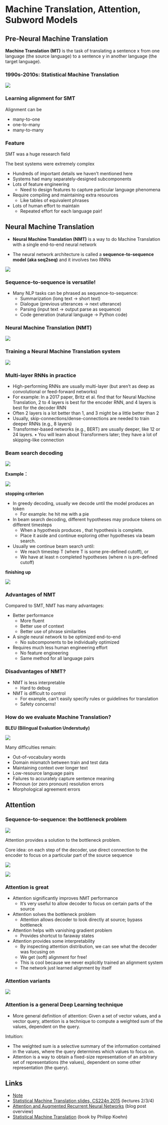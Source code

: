 # Machine Translation, Attention, Subword Models

## Pre-Neural Machine Translation

**Machine Translation (MT)** is the task of translating a sentence x from one language (the  source language) to a sentence y in another language (the target language).

### 1990s-2010s: Statistical Machine Translation

![](../../Images/CS224N/image-20220127121439848.png)

### Learning alignment for SMT

Alignment can be 

- many-to-one
- one-to-many
- many-to-many

### Feature

SMT was a huge research field 

The best systems were extremely complex 

- Hundreds of important details we haven’t mentioned here 
- Systems had many separately-designed subcomponents  
- Lots of feature engineering 
  - Need to design features to capture particular language phenomena 
- Require compiling and maintaining extra resources
  - Like tables of equivalent phrases 
- Lots of human effort to maintain
  - Repeated effort for each language pair!

## Neural Machine Translation

- **Neural Machine Translation (NMT)** is a way to do Machine Translation with a single end-to-end neural network 

- The neural network architecture is called a **sequence-to-sequence model (aka seq2seq)**  and it involves two RNNs

![](../../Images/CS224N/image-20220127121903701.png)

### Sequence-to-sequence is versatile!

- Many NLP tasks can be phrased as sequence-to-sequence: 
  - Summarization (long text → short text) 
  - Dialogue (previous utterances → next utterance) 
  - Parsing (input text → output parse as sequence) 
  - Code generation (natural language → Python code)

### Neural Machine Translation (NMT)

![](../../Images/CS224N/image-20220127122013368.png)

### Training a Neural Machine Translation system

![](../../Images/CS224N/image-20220127122034818.png)

### Multi-layer RNNs in practice

- High-performing RNNs are usually multi-layer (but aren’t as deep as convolutional or  feed-forward networks)
-  For example: In a 2017 paper, Britz et al. find that for Neural Machine Translation, 2 to  4 layers is best for the encoder RNN, and 4 layers is best for the decoder RNN 
  - Often 2 layers is a lot better than 1, and 3 might be a little better than 2 
  - Usually, skip-connections/dense-connections are needed to train deeper RNNs (e.g., 8 layers) 
- Transformer-based networks (e.g., BERT) are usually deeper, like 12 or 24 layers. • You will learn about Transformers later; they have a lot of skipping-like connection

### Beam search decoding

![](../../Images/CS224N/image-20220127122153427.png)

**Example：**

![](../../Images/CS224N/image-20220127122228262.png)

**stopping criterion**

- In greedy decoding, usually we decode until the model produces an  token 
  - For example:  he hit me with a pie 
- In beam search decoding, different hypotheses may produce  tokens on  different timesteps 
  - When a hypothesis produces , that hypothesis is complete.
  - Place it aside and continue exploring other hypotheses via beam search. 
- Usually we continue beam search until:
  - We reach timestep T (where T is some pre-defined cutoff), or 
  - We have at least n completed hypotheses (where n is pre-defined cutoff)

**finishing up**

![](../../Images/CS224N/image-20220127122359529.png)

### Advantages of NMT

Compared to SMT, NMT has many advantages: 

- Better performance
  - More fluent 
  - Better use of context 
  - Better use of phrase similarities 
- A single neural network to be optimized end-to-end 
  - No subcomponents to be individually optimized 
- Requires much less human engineering effort 
  - No feature engineering 
  - Same method for all language pairs

### Disadvantages of NMT?

- NMT is less interpretable  
  - Hard to debug 
- NMT is difficult to control 
  - For example, can’t easily specify rules or guidelines for translation 
  - Safety concerns!

### How do we evaluate Machine Translation?

**BLEU (Bilingual Evaluation Understudy)**

![](../../Images/CS224N/image-20220127122543205.png)

Many difficulties remain: 

- Out-of-vocabulary words 
- Domain mismatch between train and test data 
- Maintaining context over longer text 
- Low-resource language pairs 
- Failures to accurately capture sentence meaning 
- Pronoun (or zero pronoun) resolution errors 
- Morphological agreement errors

## Attention

### Sequence-to-sequence: the bottleneck problem

![](../../Images/CS224N/image-20220127122648142.png)

Attention provides a solution to the bottleneck problem. 

Core idea: on each step of the decoder, use direct connection to the encoder to focus  on a particular part of the source sequence

![](../../Images/CS224N/image-20220127122724903.png)

![](../../Images/CS224N/image-20220127122807050.png)

### Attention is great

- Attention significantly improves NMT performance 
  - It’s very useful to allow decoder to focus on certain parts of the source 
- Attention solves the bottleneck problem 
  - Attention allows decoder to look directly at source; bypass bottleneck 
- Attention helps with vanishing gradient problem 
  - Provides shortcut to faraway states 
- Attention provides some interpretability 
  - By inspecting attention distribution, we can see  what the decoder was focusing on
  - We get (soft) alignment for free!
  - This is cool because we never explicitly trained an alignment system
  - The network just learned alignment by itself

### Attention variants

![](../../Images/CS224N/image-20220127135414013.png)

### Attention is a general Deep Learning technique

- More general definition of attention: Given a set of vector values, and a vector query, attention is a technique to compute  a weighted sum of the values, dependent on the query.

Intuition: 

- The weighted sum is a selective summary of the information contained in the values,  where the query determines which values to focus on. 
- Attention is a way to obtain a fixed-size representation of an arbitrary set of  representations (the values), dependent on some other representation (the query).



## Links

- [Note](https://web.stanford.edu/class/cs224n/readings/cs224n-2019-notes06-NMT_seq2seq_attention.pdf)
- [Statistical Machine Translation slides, CS224n 2015](https://web.stanford.edu/class/archive/cs/cs224n/cs224n.1162/syllabus.shtml) (lectures 2/3/4)
- [Attention and Augmented Recurrent Neural Networks](https://distill.pub/2016/augmented-rnns/) (blog post overview)
- [Statistical Machine Translation](https://www.cambridge.org/core/books/statistical-machine-translation/94EADF9F680558E13BE759997553CDE5) (book by Philipp Koehn)








